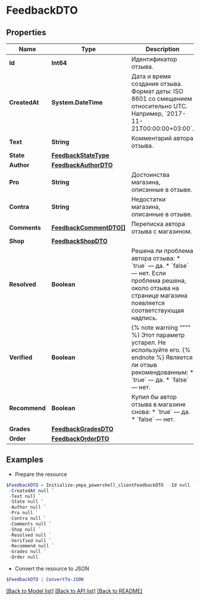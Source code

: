 # FeedbackDTO
## Properties

Name | Type | Description | Notes
------------ | ------------- | ------------- | -------------
**Id** | **Int64** | Идентификатор отзыва. | [optional] 
**CreatedAt** | **System.DateTime** | Дата и время создания отзыва.  Формат даты: ISO 8601 со смещением относительно UTC. Например, &#x60;2017-11-21T00:00:00+03:00&#x60;.  | [optional] 
**Text** | **String** | Комментарий автора отзыва. | [optional] 
**State** | [**FeedbackStateType**](FeedbackStateType.md) |  | [optional] 
**Author** | [**FeedbackAuthorDTO**](FeedbackAuthorDTO.md) |  | [optional] 
**Pro** | **String** | Достоинства магазина, описанные в отзыве. | [optional] 
**Contra** | **String** | Недостатки магазина, описанные в отзыве. | [optional] 
**Comments** | [**FeedbackCommentDTO[]**](FeedbackCommentDTO.md) | Переписка автора отзыва с магазином. | 
**Shop** | [**FeedbackShopDTO**](FeedbackShopDTO.md) |  | [optional] 
**Resolved** | **Boolean** | Решена ли проблема автора отзыва:  * &#x60;true&#x60; — да. * &#x60;false&#x60; — нет.  Если проблема решена, около отзыва на странице магазина появляется соответствующая надпись.  | [optional] 
**Verified** | **Boolean** | {% note warning &quot;&quot;&quot;&quot; %}  Этот параметр устарел. Не используйте его.  {% endnote %}  Является ли отзыв рекомендованным:  * &#x60;true&#x60; — да. * &#x60;false&#x60; — нет.  | [optional] 
**Recommend** | **Boolean** | Купил бы автор отзыва в магазине снова:  * &#x60;true&#x60; — да. * &#x60;false&#x60; — нет.  | [optional] 
**Grades** | [**FeedbackGradesDTO**](FeedbackGradesDTO.md) |  | [optional] 
**Order** | [**FeedbackOrderDTO**](FeedbackOrderDTO.md) |  | [optional] 

## Examples

- Prepare the resource
```powershell
$FeedbackDTO = Initialize-ympa_powershell_clientFeedbackDTO  -Id null `
 -CreatedAt null `
 -Text null `
 -State null `
 -Author null `
 -Pro null `
 -Contra null `
 -Comments null `
 -Shop null `
 -Resolved null `
 -Verified null `
 -Recommend null `
 -Grades null `
 -Order null
```

- Convert the resource to JSON
```powershell
$FeedbackDTO | ConvertTo-JSON
```

[[Back to Model list]](../README.md#documentation-for-models) [[Back to API list]](../README.md#documentation-for-api-endpoints) [[Back to README]](../README.md)

